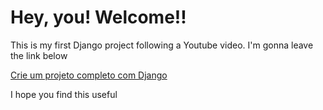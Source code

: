 <h1>Hey, you! Welcome!!</h1>
<p>This is my first Django project following a Youtube video. I'm gonna leave the link below</p>
<a href="https://www.youtube.com/watch?v=MsUL3Pgofl4">Crie um projeto completo com Django</a>
<p>I hope you find this useful</p>
